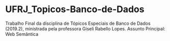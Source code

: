 # UFRJ_Topicos-Banco-de-Dados
Trabalho Final da disciplina de Tópicos Especiais de Banco de Dados (2019.2), ministrada pela professora Giseli Rabello Lopes. Assunto Principal: Web Semântica
